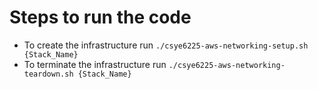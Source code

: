 # Steps to run the code

- To create the infrastructure run `./csye6225-aws-networking-setup.sh {Stack_Name}`
- To terminate the infrastructure run `./csye6225-aws-networking-teardown.sh {Stack_Name}`

